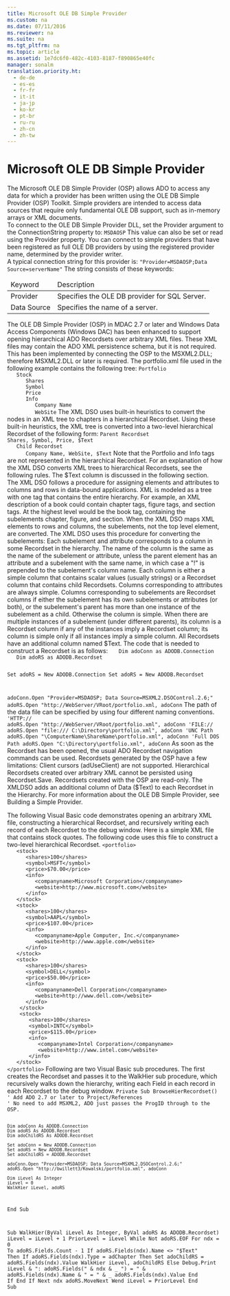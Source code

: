 ```yaml
---
title: Microsoft OLE DB Simple Provider
ms.custom: na
ms.date: 07/11/2016
ms.reviewer: na
ms.suite: na
ms.tgt_pltfrm: na
ms.topic: article
ms.assetid: 1e7dc6f0-482c-4103-8187-f890865e40fc
manager: sonalm
translation.priority.ht: 
  - de-de
  - es-es
  - fr-fr
  - it-it
  - ja-jp
  - ko-kr
  - pt-br
  - ru-ru
  - zh-cn
  - zh-tw
---
```

# Microsoft OLE DB Simple Provider
<?xml version="1.0" encoding="utf-8"?>
<developerReferenceWithoutSyntaxDocument xmlns="http://ddue.schemas.microsoft.com/authoring/2003/5" xmlns:xlink="http://www.w3.org/1999/xlink" xmlns:xsi="http://www.w3.org/2001/XMLSchema-instance" xsi:schemaLocation="http://ddue.schemas.microsoft.com/authoring/2003/5 http://dduestorage.blob.core.windows.net/ddueschema/developer.xsd">
  <introduction>
    <para>The Microsoft OLE DB Simple Provider (OSP) allows ADO to access any data for which a provider has been written using the <legacyLink xlink:href="6e7b7931-9e4a-4151-ae51-672abd3f84a6">OLE DB Simple Provider (OSP) Toolkit</legacyLink>. Simple providers are intended to access data sources that require only fundamental OLE DB support, such as in-memory arrays or XML documents.</para>
  </introduction>
  <section>
    <title>Connection String Parameters</title>
    <content>
      <para>To connect to the OLE DB Simple Provider DLL, set the <legacyItalic>Provider</legacyItalic> argument to the <legacyLink xlink:href="3be75b75-4d36-4479-ab64-9a456869252a">ConnectionString</legacyLink> property to:</para>
      <code>MSDAOSP</code>
      <para>This value can also be set or read using the <legacyLink xlink:href="0ff70e72-0061-4ffc-90fb-e3ea23129bb2">Provider</legacyLink> property.</para>
      <para>You can connect to simple providers that have been registered as full OLE DB providers by using the registered provider name, determined by the provider writer.</para>
    </content>
  </section>
  <section>
    <title>Typical Connection String</title>
    <content>
      <para>A typical connection string for this provider is:</para>
      <code>"Provider=MSDAOSP;Data Source=<legacyItalic>serverName</legacyItalic>"</code>
      <para>The string consists of these keywords:</para>
      <table xmlns:caps="http://schemas.microsoft.com/build/caps/2013/11">
        <thead>
          <tr>
            <TD>
              <para>Keyword</para>
            </TD>
            <TD>
              <para>Description</para>
            </TD>
          </tr>
        </thead>
        <tbody>
          <tr>
            <TD>
              <para>
                <legacyBold>Provider</legacyBold>
              </para>
            </TD>
            <TD>
              <para>Specifies the OLE DB provider for SQL Server. </para>
            </TD>
          </tr>
          <tr>
            <TD>
              <para>
                <legacyBold>Data Source</legacyBold>
              </para>
            </TD>
            <TD>
              <para>Specifies the name of a server. </para>
            </TD>
          </tr>
        </tbody>
      </table>
    </content>
  </section>
  <section>
    <title>XML Document Example</title>
    <content>
      <para>The OLE DB Simple Provider (OSP) in MDAC 2.7 or later and Windows Data Access Components (Windows DAC) has been enhanced to support opening hierarchical ADO <legacyBold>Recordsets</legacyBold> over arbitrary XML files. These XML files may contain the ADO XML persistence schema, but it is not required. This has been implemented by connecting the OSP to the <legacyBold>MSXML2.DLL</legacyBold>; therefore <legacyBold>MSXML2.DLL</legacyBold> or later is required. </para>
      <para>The <legacyBold>portfolio.xml</legacyBold> file used in the following example contains the following tree:</para>
      <code>Portfolio
   Stock
      Shares
      Symbol
      Price
      Info
         Company Name
         WebSite</code>
      <para>The XML DSO uses built-in heuristics to convert the nodes in an XML tree to chapters in a hierarchical <legacyBold>Recordset</legacyBold>.</para>
      <para>Using these built-in heuristics, the XML tree is converted into a two-level hierarchical <legacyBold>Recordset</legacyBold> of the following form:</para>
      <code>Parent Recordset
Shares, Symbol, Price, $Text
   Child Recordset
      Company Name, WebSite, $Text</code>
      <para>Note that the Portfolio and Info tags are not represented in the hierarchical <legacyBold>Recordset</legacyBold>. For an explanation of how the XML DSO converts XML trees to hierarchical <legacyBold>Recordsets</legacyBold>, see the following rules. The $Text column is discussed in the following section.</para>
    </content>
  </section>
  <section>
    <title>Rules for Assigning XML Elements and Attributes to Columns and Rows</title>
    <content>
      <para>The XML DSO follows a procedure for assigning elements and attributes to columns and rows in data-bound applications. XML is modeled as a tree with one tag that contains the entire hierarchy. For example, an XML description of a book could contain chapter tags, figure tags, and section tags. At the highest level would be the book tag, containing the subelements chapter, figure, and section. When the XML DSO maps XML elements to rows and columns, the subelements, not the top level element, are converted.</para>
      <para>The XML DSO uses this procedure for converting the subelements:  </para>
      <list class="bullet">
        <listItem>
          <para>Each subelement and attribute corresponds to a column in some <legacyBold>Recordset</legacyBold> in the hierarchy.</para>
        </listItem>
        <listItem>
          <para>The name of the column is the same as the name of the subelement or attribute, unless the parent element has an attribute and a subelement with the same name, in which case a "!" is prepended to the subelement's column name.</para>
        </listItem>
        <listItem>
          <para>Each column is either a <legacyItalic>simple</legacyItalic> column that contains scalar values (usually strings) or a <legacyBold>Recordset</legacyBold> column that contains child <legacyBold>Recordsets</legacyBold>.</para>
        </listItem>
        <listItem>
          <para>Columns corresponding to attributes are always simple.</para>
        </listItem>
        <listItem>
          <para>Columns corresponding to subelements are <legacyBold>Recordset</legacyBold> columns if either the subelement has its own subelements or attributes (or both), or the subelement's parent has more than one instance of the subelement as a child. Otherwise the column is simple.</para>
        </listItem>
        <listItem>
          <para>When there are multiple instances of a subelement (under different parents), its column is a <legacyBold>Recordset</legacyBold> column if <legacyItalic>any</legacyItalic> of the instances imply a <legacyBold>Recordset</legacyBold> column; its column is simple only if <legacyItalic>all</legacyItalic> instances imply a simple column.</para>
        </listItem>
        <listItem>
          <para>All <legacyBold>Recordsets</legacyBold> have an additional column named $Text.</para>
        </listItem>
      </list>
      <para>The code that is needed to construct a <legacyBold>Recordset</legacyBold> is as follows:</para>
      <code>   Dim adoConn as ADODB.Connection
   Dim adoRS as ADODB.Recordset

   Set adoRS = New ADODB.Connection
   Set adoRS = New ADODB.Recordset

   adoConn.Open "Provider=MSDAOSP; Data Source=MSXML2.DSOControl.2.6;"
   adoRS.Open "http://WebServer/VRoot/portfolio.xml, adoConn</code>
      <alert class="note">
        <para>The path of the data file can be specified by using four different naming conventions.</para>
      </alert>
      <code>   'HTTP://
   adoRS.Open "http://WebServer/VRoot/portfolio.xml", adoConn
   'FILE://
   adoRS.Open "file:/// C:\\Directory\\portfolio.xml", adoConn
   'UNC Path
   adoRS.Open "\\ComputerName\ShareName\portfolio.xml", adoConn
   'Full DOS Path
   adoRS.Open "C:\Directory\portfolio.xml", adoConn</code>
      <para>As soon as the <legacyBold>Recordset</legacyBold> has been opened, the usual ADO <legacyBold>Recordset</legacyBold> navigation commands can be used.</para>
      <para>
        <legacyBold>Recordsets</legacyBold> generated by the OSP have a few limitations:  </para>
      <list class="bullet">
        <listItem>
          <para>Client cursors (<legacyBold>adUseClient</legacyBold>) are not supported.</para>
        </listItem>
        <listItem>
          <para>Hierarchical <legacyBold>Recordsets</legacyBold> created over arbitrary XML cannot be persisted using <legacyBold>Recordset.Save</legacyBold>.</para>
        </listItem>
        <listItem>
          <para>
            <legacyBold>Recordsets</legacyBold> created with the OSP are read-only.</para>
        </listItem>
        <listItem>
          <para>The XMLDSO adds an additional column of Data ($Text) to each <legacyBold>Recordset</legacyBold> in the Hierarchy.</para>
        </listItem>
      </list>
      <para>For more information about the OLE DB Simple Provider, see <legacyLink xlink:href="b31a6cba-58ae-4ee8-9039-700973d354d6">Building a Simple Provider</legacyLink>.</para>
    </content>
  </section>
  <section>
    <title>Code Example</title>
    <content>
      <para>The following Visual Basic code demonstrates opening an arbitrary XML file, constructing a hierarchical <legacyBold>Recordset</legacyBold>, and recursively writing each record of each <legacyBold>Recordset</legacyBold> to the debug window.</para>
      <para>Here is a simple XML file that contains stock quotes. The following code uses this file to construct a two-level hierarchical <legacyBold>Recordset</legacyBold>.</para>
      <code>&lt;portfolio&gt;
   &lt;stock&gt;
      &lt;shares&gt;100&lt;/shares&gt;
      &lt;symbol&gt;MSFT&lt;/symbol&gt;
      &lt;price&gt;$70.00&lt;/price&gt;
      &lt;info&gt;
         &lt;companyname&gt;Microsoft Corporation&lt;/companyname&gt;
         &lt;website&gt;http://www.microsoft.com&lt;/website&gt;
      &lt;/info&gt;
   &lt;/stock&gt;
   &lt;stock&gt;
      &lt;shares&gt;100&lt;/shares&gt;
      &lt;symbol&gt;AAPL&lt;/symbol&gt;
      &lt;price&gt;$107.00&lt;/price&gt;
      &lt;info&gt;
         &lt;companyname&gt;Apple Computer, Inc.&lt;/companyname&gt;
         &lt;website&gt;http://www.apple.com&lt;/website&gt;
      &lt;/info&gt;
   &lt;/stock&gt;
   &lt;stock&gt;
      &lt;shares&gt;100&lt;/shares&gt;
      &lt;symbol&gt;DELL&lt;/symbol&gt;
      &lt;price&gt;$50.00&lt;/price&gt;
      &lt;info&gt;
         &lt;companyname&gt;Dell Corporation&lt;/companyname&gt;
         &lt;website&gt;http://www.dell.com&lt;/website&gt;
      &lt;/info&gt;
    &lt;/stock&gt;
    &lt;stock&gt;
       &lt;shares&gt;100&lt;/shares&gt;
       &lt;symbol&gt;INTC&lt;/symbol&gt;
       &lt;price&gt;$115.00&lt;/price&gt;
       &lt;info&gt;
          &lt;companyname&gt;Intel Corporation&lt;/companyname&gt;
          &lt;website&gt;http://www.intel.com&lt;/website&gt;
       &lt;/info&gt;
   &lt;/stock&gt;
&lt;/portfolio&gt;</code>
      <para>Following are two Visual Basic sub procedures. The first creates the <legacyBold>Recordset</legacyBold> and passes it to the <legacyItalic>WalkHier</legacyItalic> sub procedure, which recursively walks down the hierarchy, writing each <legacyBold>Field</legacyBold> in each record in each <legacyBold>Recordset</legacyBold> to the debug window.</para>
      <code>Private Sub BrowseHierRecordset()
' Add ADO 2.7 or later to Project/References
' No need to add MSXML2, ADO just passes the ProgID through to the OSP.

    Dim adoConn As ADODB.Connection
    Dim adoRS As ADODB.Recordset
    Dim adoChildRS As ADODB.Recordset
        
    Set adoConn = New ADODB.Connection
    Set adoRS = New ADODB.Recordset
    Set adoChildRS = ADODB.Recordset

    adoConn.Open "Provider=MSDAOSP; Data Source=MSXML2.DSOControl.2.6;"
    adoRS.Open "http://bwillett3/Kowalski/portfolio.xml", adoConn
       
    Dim iLevel As Integer
    iLevel = 0
    WalkHier iLevel, adoRS
                          
End Sub

Sub WalkHier(ByVal iLevel As Integer, ByVal adoRS As ADODB.Recordset)
    iLevel = iLevel + 1
    PriorLevel = iLevel
    While Not adoRS.EOF
        For ndx = 0 To adoRS.Fields.Count - 1
            If adoRS.Fields(ndx).Name &lt;&gt; "$Text" Then
                If adoRS.Fields(ndx).Type = adChapter Then
                    Set adoChildRS = adoRS.Fields(ndx).Value
                    WalkHier iLevel, adoChildRS
                Else
                    Debug.Print iLevel &amp; ": adoRS.Fields(" &amp; ndx &amp; _
                       ") = " &amp; adoRS.Fields(ndx).Name &amp; " = " &amp; _
                       adoRS.Fields(ndx).Value
                End If
            End If
        Next ndx
        adoRS.MoveNext
    Wend
    iLevel = PriorLevel
End Sub</code>
    </content>
  </section>
  <relatedTopics />
</developerReferenceWithoutSyntaxDocument>